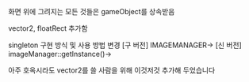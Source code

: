 화면 위에 그려지는 모든 것들은 gameObject를 상속받음

vector2, floatRect 추가함

singleton 구현 방식 및 사용 방법 변경
[구 버전] IMAGEMANAGER->
[신 버전] imageManager::getInstance()->

아주 호옥시라도 vector2를 쓸 사람을 위해 이것저것 추가해 두었습니다